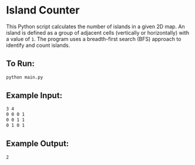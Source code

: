 # Island Counter

This Python script calculates the number of islands in a given 2D map. An island is defined as a group of adjacent cells (vertically or horizontally) with a value of `1`. The program uses a breadth-first search (BFS) approach to identify and count islands.

## To Run:

```bash
python main.py
```

## Example Input:

```bash
3 4
0 0 0 1
0 0 1 1
0 1 0 1
```

## Example Output:

```bash
2
```